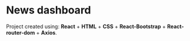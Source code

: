 # News dashboard

Project created using: **React** + **HTML** + **CSS** + **React-Bootstrap** + **React-router-dom** + **Axios**.
